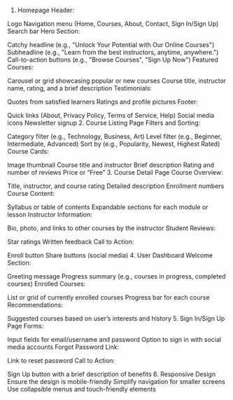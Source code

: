 1. Homepage
Header:

Logo
Navigation menu (Home, Courses, About, Contact, Sign In/Sign Up)
Search bar
Hero Section:

Catchy headline (e.g., "Unlock Your Potential with Our Online Courses")
Subheadline (e.g., "Learn from the best instructors, anytime, anywhere.")
Call-to-action buttons (e.g., "Browse Courses", "Sign Up Now")
Featured Courses:

Carousel or grid showcasing popular or new courses
Course title, instructor name, rating, and a brief description
Testimonials:

Quotes from satisfied learners
Ratings and profile pictures
Footer:

Quick links (About, Privacy Policy, Terms of Service, Help)
Social media icons
Newsletter signup
2. Course Listing Page
Filters and Sorting:

Category filter (e.g., Technology, Business, Art)
Level filter (e.g., Beginner, Intermediate, Advanced)
Sort by (e.g., Popularity, Newest, Highest Rated)
Course Cards:

Image thumbnail
Course title and instructor
Brief description
Rating and number of reviews
Price or “Free”
3. Course Detail Page
Course Overview:

Title, instructor, and course rating
Detailed description
Enrollment numbers
Course Content:

Syllabus or table of contents
Expandable sections for each module or lesson
Instructor Information:

Bio, photo, and links to other courses by the instructor
Student Reviews:

Star ratings
Written feedback
Call to Action:

Enroll button
Share buttons (social media)
4. User Dashboard
Welcome Section:

Greeting message
Progress summary (e.g., courses in progress, completed courses)
Enrolled Courses:

List or grid of currently enrolled courses
Progress bar for each course
Recommendations:

Suggested courses based on user’s interests and history
5. Sign In/Sign Up Page
Forms:

Input fields for email/username and password
Option to sign in with social media accounts
Forgot Password Link:

Link to reset password
Call to Action:

Sign Up button with a brief description of benefits
6. Responsive Design
Ensure the design is mobile-friendly
Simplify navigation for smaller screens
Use collapsible menus and touch-friendly elements
